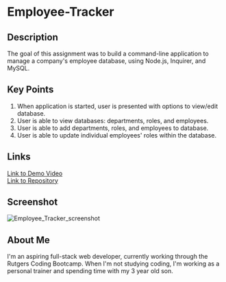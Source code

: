 # Employee-Tracker

## Description
The goal of this assignment was to build a command-line application to manage a company's employee database, using Node.js, Inquirer, and MySQL.

## Key Points
1. When application is started, user is presented with options to view/edit database.
2. User is able to view databases: departments, roles, and employees.
3. User is able to add departments, roles, and employees to database.
4. User is able to update individual employees' roles within the database.

## Links
[Link to Demo Video](https://drive.google.com/file/d/1GiH2cqTlgVF6Av0wM6lFQRbnQ9gWxatq/view) </br>
[Link to Repository](https://github.com/JohnLanni619/Employee-Tracker)

## Screenshot
![Employee_Tracker_screenshot](https://user-images.githubusercontent.com/82123623/125217797-8d138700-e28f-11eb-9dd3-e35bcc07976a.png)

## About Me
I'm an aspiring full-stack web developer, currently working through the Rutgers Coding Bootcamp. When I'm not studying coding, I'm working as a personal trainer and spending time with my 3 year old son.
